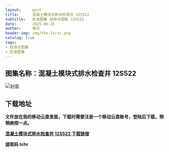 ```yaml
---
layout:     post
title:      混凝土模块式排水检查井 12S522
subtitle:   标准图集 给排水图集 12S522
date:       2025-06-15
author:     峰兄
header-img: img/the-first.png
catalog: true
tags:
- 给排水图集
- 标准图集
---
```

## 图集名称：混凝土模块式排水检查井 12S522
![封面](https://pic1.imgdb.cn/item/684fbdd258cb8da5c84f502f.jpg)


## 下载地址 ##
**文件放在我的移动云盘里面，下载时需要注册一个移动云盘账号，登陆后下载，稍稍麻烦一点。**  
  
[**混凝土模块式排水检查井 12S522 下载链接**](https://caiyun.139.com/w/i/2nQQSnEJR0A16)


**提取码 tchr**

